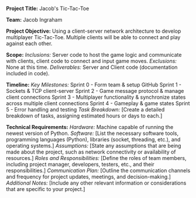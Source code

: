 **Project Title:**
Jacob's Tic-Tac-Toe

**Team:**
Jacob Ingraham

**Project Objective:**
Using a client-server network architecture to develop multiplayer Tic-Tac-Toe. Multiple clients will be able to connect and play against each other.

**Scope:**
*Inclusions:*
Server code to host the game logic and communicate with clients, client code to connect and input game moves.
*Exclusions:*
None at this time.
*Deliverables:*
Server and Client code (documentation included in code).

**Timeline:**
*Key Milestones:*
Sprint 0 - Form team & setup GitHub
Sprint 1 - Sockets & TCP client-server
Sprint 2 - Game message protocol & manage client connections
Sprint 3 - Multiplayer functionality & synchronize states across multiple client connections
Sprint 4 - Gameplay & game states
Sprint 5 - Error handling and testing
*Task Breakdown:*
[Create a detailed breakdown of tasks, assigning estimated hours or days to each.]

**Technical Requirements:**
*Hardware:*
Machine capable of running the newest version of Python.
*Software:*
[List the necessary software tools, programming languages (Python), libraries (socket, threading, etc.), and operating systems.]
*Assumptions:*
[State any assumptions that are being made about the project, such as network connectivity or availability of resources.]
*Roles and Responsibilities:*
[Define the roles of team members, including project manager, developers, testers, etc., and their responsibilities.]
*Communication Plan:*
[Outline the communication channels and frequency for project updates, meetings, and decision-making.]
*Additional Notes:*
[Include any other relevant information or considerations that are specific to your project.]
